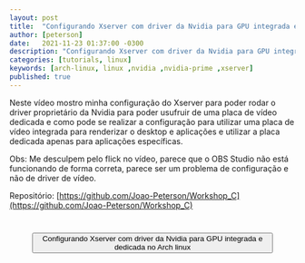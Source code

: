 ```yaml
---
layout: post
title:  "Configurando Xserver com driver da Nvidia para GPU integrada e dedicada no Arch linux"
author: [peterson]
date:   2021-11-23 01:37:00 -0300
description: "Configurando Xserver com driver da Nvidia para GPU integrada e dedicada no Arch linux"
categories: [tutorials, linux]
keywords: [arch-linux, linux ,nvidia ,nvidia-prime ,xserver]
published: true
---
```


Neste vídeo mostro minha configuração do Xserver para poder rodar o driver proprietário da Nvidia para poder usufruir de uma placa de vídeo dedicada e como pode se realizar a configuração para utilizar uma placa de vídeo integrada para renderizar o desktop e aplicações e utilizar a placa dedicada apenas para aplicações específicas.

Obs: Me desculpem pelo flick no vídeo, parece que o OBS Studio não está funcionando de forma correta, parece ser um problema de configuração e não de driver de vídeo.

Repositório: [https://github.com/Joao-Peterson/Workshop_C](https://github.com/Joao-Peterson/Workshop_C)

<div style="margin: 40px">
    <lite-youtube videoid="_X91zjKn69M">
        <button type="button" class="lty-playbtn">
            <span class="lyt-visually-hidden">Configurando Xserver com driver da Nvidia para GPU integrada e dedicada no Arch linux</span>
        </button>
    </lite-youtube>
</div>